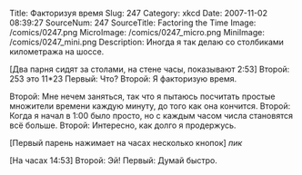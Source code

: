 Title: Факторизуя время 
Slug: 247 
Category: xkcd 
Date: 2007-11-02 08:39:27 
SourceNum: 247 
SourceTitle: Factoring the Time 
Image: /comics/0247.png 
MicroImage: /comics/0247_micro.png 
MiniImage: /comics/0247_mini.png 
Description: Иногда я так делаю со столбиками километража на шоссе. 

[Два парня сидят за столами, на стене часы, показывают 2:53]
Второй: 253 это 11*23
Первый: Что?
Второй: Я факторизую время.

Второй: Мне нечем заняться, так что я пытаюсь посчитать простые множители времени каждую минуту, до того как она кончится.
Второй: Когда я начал в 1:00 было просто, но с каждым часом числа становятся всё больше.
Второй: Интересно, как долго я продержусь.

[Первый парень нажимает на часах несколько кнопок]
*пик*

[На часах 14:53]
Второй: Эй!
Первый: Думай быстро.